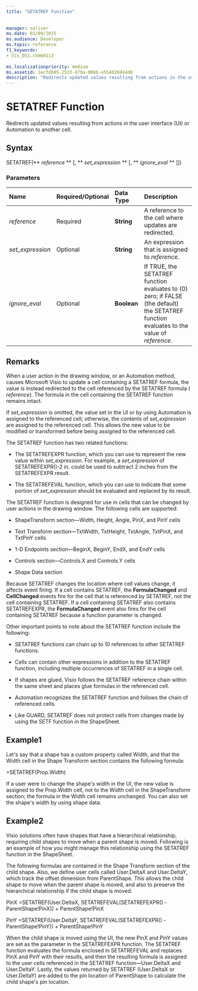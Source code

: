 ```yaml
---
title: "SETATREF Function"
 
 
manager: soliver
ms.date: 03/09/2015
ms.audience: Developer
ms.topic: reference
f1_keywords:
- Vis_DSS.chm60113
 
ms.localizationpriority: medium
ms.assetid: 1ecfdb05-2533-470a-006b-e554026944d8
description: "Redirects updated values resulting from actions in the user interface (UI) or Automation to another cell."
---
```


# SETATREF Function

Redirects updated values resulting from actions in the user interface (UI) or Automation to another cell. 
  
## Syntax

SETATREF(** *reference* ** [, ** *set_expression* ** [, ** *ignore_eval* ** ]]) 
  
### Parameters

|**Name**|**Required/Optional**|**Data Type**|**Description**|
|:-----|:-----|:-----|:-----|
| _reference_ <br/> |Required  <br/> |**String** <br/> |A reference to the cell where updates are redirected.  <br/> |
| _set_expression_ <br/> |Optional  <br/> |**String** <br/> |An expression that is assigned to  _reference_.  <br/> |
| _ignore_eval_ <br/> |Optional  <br/> |**Boolean** <br/> |If TRUE, the SETATREF function evaluates to (0) zero; if FALSE (the default) the SETATREF function evaluates to the value of  _reference_.  <br/> |
   
## Remarks

When a user action in the drawing window, or an Automation method, causes Microsoft Visio to update a cell containing a SETATREF formula, the value is instead redirected to the cell referenced by the SETATREF formula ( _reference_). The formula in the cell containing the SETATREF function remains intact.
  
If  _set_expression_ is omitted, the value set in the UI or by using Automation is assigned to the referenced cell; otherwise, the contents of  _set_expression_ are assigned to the referenced cell. This allows the new value to be modified or transformed before being assigned to the referenced cell. 
  
The SETATREF function has two related functions: 
  
- The SETATREFEXPR function, which you can use to represent the new value within  _set_expression_. For example, a  _set_expression_ of SETATREFEXPR()-2 in. could be used to subtract 2 inches from the SETATREFEXPR result. 
    
- The SETATREFEVAL function, which you can use to indicate that some portion of  _set_expression_ should be evaluated and replaced by its result. 
    
The SETATREF function is designed for use in cells that can be changed by user actions in the drawing window. The following cells are supported:
  
- ShapeTransform section—Width, Height, Angle, PinX, and PinY cells
    
- Text Transform section—TxtWidth, TxtHeight, TxtAngle, TxtPinX, and TxtPinY cells
    
- 1-D Endpoints section—BeginX, BeginY, EndX, and EndY cells
    
- Controls section—Controls.X and Controls.Y cells
    
- Shape Data section
    
Because SETATREF changes the location where cell values change, it affects event firing. If a cell contains SETATREF, the **FormulaChanged** and **CellChanged** events fire for the cell that is referenced by SETATREF, not the cell containing SETATREF. If a cell containing SETATREF also contains SETATREFEXPR, the **FormulaChanged** event also fires for the cell containing SETATREF because a function parameter is changed. 
  
Other important points to note about the SETATREF function include the following:
  
- SETATREF functions can chain up to 10 references to other SETATREF functions. 
    
- Cells can contain other expressions in addition to the SETATREF function, including multiple occurrences of SETATREF in a single cell.
    
- If shapes are glued, Visio follows the SETATREF reference chain within the same sheet and places glue formulas in the referenced cell. 
    
- Automation recognizes the SETATREF function and follows the chain of referenced cells. 
    
- Like GUARD, SETATREF does not protect cells from changes made by using the SETF function in the ShapeSheet.
    
## Example1

Let's say that a shape has a custom property called Width, and that the Width cell in the Shape Transform section contains the following formula:
  
=SETATREF(Prop.Width)
  
If a user were to change the shape's width in the UI, the new value is assigned to the Prop.Width cell, not to the Width cell in the ShapeTransform section; the formula in the Width cell remains unchanged. You can also set the shape's width by using shape data.
  
## Example2

Visio solutions often have shapes that have a hierarchical relationship, requiring child shapes to move when a parent shape is moved. Following is an example of how you might manage this relationship using the SETATREF function in the ShapeSheet. 
  
The following formulas are contained in the Shape Transform section of the child shape. Also, we define user cells called User.DeltaX and User.DeltaY, which track the offset dimension from ParentShape. This allows the child shape to move when the parent shape is moved, and also to preserve the hierarchical relationship if the child shape is moved.
  
PinX =SETATREF(User.DeltaX, SETATREFEVAL(SETATREFEXPR() - ParentShape!PinX)) + ParentShape!PinX
  
PinY =SETATREF(User.DeltaY, SETATREFEVAL(SETATREFEXPR() - ParentShape!PinY)) + ParentShape!PinY
  
When the child shape is moved using the UI, the new PinX and PinY values are set as the parameter in the SETATREFEXPR function. The SETATREF function evaluates the formula enclosed in SETATREFEVAL and replaces PinX and PinY with their results, and then the resulting formula is assigned to the user cells referenced in the SETATREF function—User.DeltaX and User.DeltaY. Lastly, the values returned by SETATREF (User.DeltaX or User.DeltaY) are added to the pin location of ParentShape to calculate the child shape's pin location.
  

